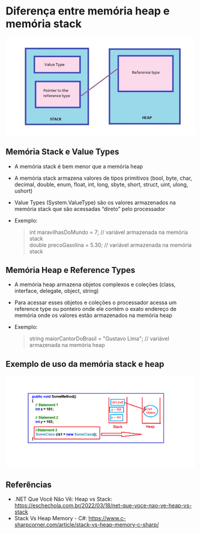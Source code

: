 # Diferença entre memória heap e memória stack

<p align="center">
    <img src="/img/inicio.jpeg" alt="Memória heap e stack" title="Memória heap e stack">
</p> 

## Memória Stack e Value Types
- A memória stack é bem menor que a memória heap
- A memória stack armazena valores de tipos primitivos (bool, byte, char, decimal, double, enum, float, int, long, sbyte, short, struct, uint, ulong, ushort)
- Value Types (System.ValueType) são os valores armazenados na memória stack que são acessadas “direto” pelo processador
- Exemplo:

  > int maravilhasDoMundo = 7; // variável armazenada na memória stack <br />
  > double precoGasolina = 5.30; // variável armazenada na memória stack 
 
## Memória Heap e Reference Types
- A memória heap armazena objetos complexos e coleções (class, interface, delegate, object, string)
- Para acessar esses objetos e coleções o processador acessa um reference type ou ponteiro onde ele contém o exato endereço de memória onde os valores estão armazenados na memória heap
- Exemplo:

  > string maiorCantorDoBrasil = "Gustavo Lima"; // variável armazenada na memória heap

## Exemplo de uso da memória stack e heap
<p align="center">
    <img src="/img/diferenca.png" alt="Exemplo de uso memória heap e stack" title="Exemplo de uso memória heap e stack">
</p> 

## Referências
- .NET Que Você Não Vê: Heap vs Stack: https://eschechola.com.br/2022/03/18/net-que-voce-nao-ve-heap-vs-stack
- Stack Vs Heap Memory - C#: https://www.c-sharpcorner.com/article/stack-vs-heap-memory-c-sharp/
